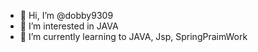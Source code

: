 - 👋 Hi, I’m @dobby9309
- 👀 I’m interested in JAVA
- 🌱 I’m currently learning to JAVA, Jsp, SpringPraimWork
<!---
- 💞️ I’m looking to collaborate on 
- 📫 How to reach me ...
--->
<!---
dobby9309/dobby9309 is a ✨ special ✨ repository because its `README.md` (this file) appears on your GitHub profile.
You can click the Preview link to take a look at your changes.
--->
